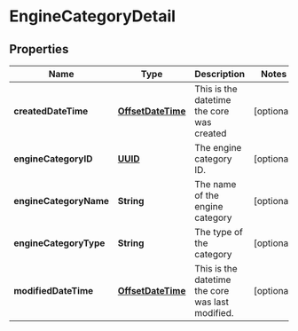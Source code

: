 

# EngineCategoryDetail

## Properties

Name | Type | Description | Notes
------------ | ------------- | ------------- | -------------
**createdDateTime** | [**OffsetDateTime**](OffsetDateTime.md) | This is the datetime the core was created |  [optional]
**engineCategoryID** | [**UUID**](UUID.md) | The engine category ID. |  [optional]
**engineCategoryName** | **String** | The name of the engine category |  [optional]
**engineCategoryType** | **String** | The type of the category |  [optional]
**modifiedDateTime** | [**OffsetDateTime**](OffsetDateTime.md) | This is the datetime the core was last modified. |  [optional]



